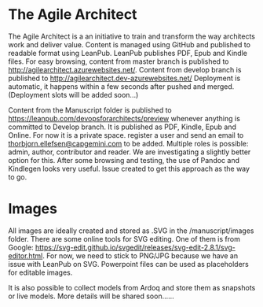 # The Agile Architect
The Agile Architect is a an initiative to train and transform the way architects work and deliver value.
Content is managed using GitHub and published to readable format using LeanPub. LeanPub publishes PDF, Epub and Kindle files.
For easy browsing, content from master branch is published to http://agilearchitect.azurewebsites.net/. Content from develop branch is published to http://agilearchitect.dev-azurewebsites.net/ Deployment is automatic, it happens within a few seconds after pushed and merged. (Deployment slots will be added soon...)

Content from the Manuscript folder is published to https://leanpub.com/devopsforarchitects/preview whenever anything is committed to Develop branch. It is published as PDF, Kindle, Epub and Online. For now it is a private space. register a user and send an email to thorbjorn.ellefsen@capgemini.com to be added. Multiple roles is possible: admin, author, contributor and reader. We are investigating a slightly better option for this. After some browsing and testing, the use of Pandoc and Kindlegen looks very useful. Issue created to get this approach as the way to go.


# Images  
All images are ideally created and stored as .SVG in the /manuscript/images folder. There are some online tools for SVG editing. One of them is from Google: https://svg-edit.github.io/svgedit/releases/svg-edit-2.8.1/svg-editor.html. For now, we need to stick to PNG/JPG because we have an issue with LeanPub on SVG. Powerpoint files can be used as placeholders for editable images.

It is also possible to collect models from Ardoq and store them as snapshots or live models. More details will be shared soon......
